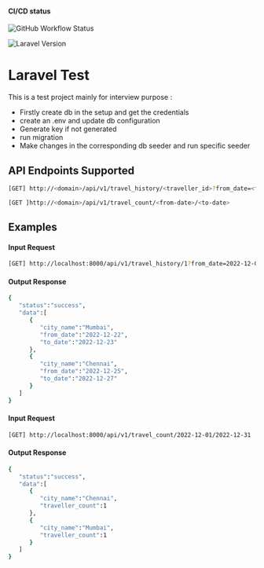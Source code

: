 #### CI/CD status

![GitHub Workflow Status](https://img.shields.io/github/actions/workflow/status/deepak0023/laravel_test/laravel.yml?style=plastic)

![Laravel Version](https://img.shields.io/badge/laravel-9.51-orange?style=plastic)

# Laravel Test

This is a test project mainly for interview purpose :

- Firstly create db in the setup and get the credentials
- create an .env and update db configuration
- Generate key if not generated
- run migration
- Make changes in the corresponding db seeder and run specific seeder

## API Endpoints Supported

```sh
[GET] http://<domain>/api/v1/travel_history/<traveller_id>?from_date=<from-date>&to_date=<to-date>
```
```sh
[GET ]http://<domain>/api/v1/travel_count/<from-date>/<to-date>
```

## Examples

#### Input Request

```sh
[GET] http://localhost:8000/api/v1/travel_history/1?from_date=2022-12-01&to_date=2022-12-31
```
#### Output Response

```sh
{
   "status":"success",
   "data":[
      {
         "city_name":"Mumbai",
         "from_date":"2022-12-22",
         "to_date":"2022-12-23"
      },
      {
         "city_name":"Chennai",
         "from_date":"2022-12-25",
         "to_date":"2022-12-27"
      }
   ]
}
```

#### Input Request

```sh
[GET] http://localhost:8000/api/v1/travel_count/2022-12-01/2022-12-31
```

#### Output Response

```sh
{
   "status":"success",
   "data":[
      {
         "city_name":"Chennai",
         "traveller_count":1
      },
      {
         "city_name":"Mumbai",
         "traveller_count":1
      }
   ]
}
```
